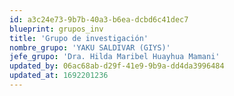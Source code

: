 ```yaml
---
id: a3c24e73-9b7b-40a3-b6ea-dcbd6c41dec7
blueprint: grupos_inv
title: 'Grupo de investigación'
nombre_grupo: 'YAKU SALDIVAR (GIYS)'
jefe_grupo: 'Dra. Hilda Maribel Huayhua Mamani'
updated_by: 06ac68ab-d29f-41e9-9b9a-dd4da3996484
updated_at: 1692201236
---
```

